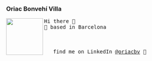### Oriac Bonvehí Villa

<!--
**obonvehi/obonvehi** is a ✨ _special_ ✨ repository because its `README.md` (this file) appears on your GitHub profile.

Here are some ideas to get you started:

- 🔭 I’m currently working on ...
- 🌱 I’m currently learning ...
- 👯 I’m looking to collaborate on ...
- 🤔 I’m looking for help with ...
- 💬 Ask me about ...
- 📫 How to reach me: ...
- 😄 Pronouns: ...
- ⚡ Fun fact: ...
-->

<img align="left" width="100" src="https://i.postimg.cc/Pfm6hx2Q/avatar.png"> <samp> Hi there 👋<br>
  🌁 based in Barcelona <br>
  <br><br><br>
<samp><img src="https://freesvg.org/img/linkedin.png" width="16"> find me on LinkedIn [@oriacbv](https://www.linkedin.com/in/oriacbv/) 💭

